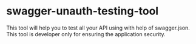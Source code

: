 # swagger-unauth-testing-tool
This tool will help you to test all your API using with help of swagger.json. This tool is developer only for ensuring the application security.
